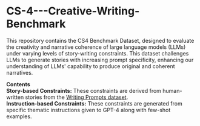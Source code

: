 # CS-4---Creative-Writing-Benchmark
This repository contains the CS4 Benchmark Dataset, designed to evaluate the creativity and narrative coherence of large language models (LLMs) under varying levels of story-writing constraints. This dataset challenges LLMs to generate stories with increasing prompt specificity, enhancing our understanding of LLMs' capability to produce original and coherent narratives.

**Contents**  
**Story-based Constraints:** These constraints are derived from human-written stories from the [Writing Prompts dataset](https://www.kaggle.com/datasets/ratthachat/writing-prompts).  
**Instruction-based Constraints:** These constraints are generated from specific thematic instructions given to GPT-4 along with few-shot examples.

